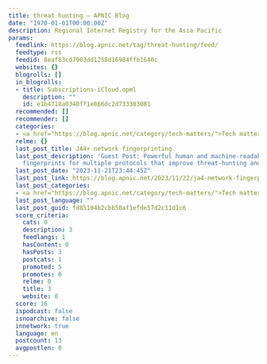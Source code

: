 ```yaml
---
title: threat hunting – APNIC Blog
date: "1970-01-01T00:00:00Z"
description: Regional Internet Registry for the Asia Pacific
params:
  feedlink: https://blog.apnic.net/tag/threat-hunting/feed/
  feedtype: rss
  feedid: 8eaf83cd7903dd1258d16984ffb1640c
  websites: {}
  blogrolls: []
  in_blogrolls:
  - title: Subscriptions-iCloud.opml
    description: ""
    id: e1b4718a0340ff1e866dc2d733303081
  recommended: []
  recommender: []
  categories:
  - <a href="https://blog.apnic.net/category/tech-matters/">Tech matters</a>
  relme: {}
  last_post_title: JA4+ network fingerprinting
  last_post_description: 'Guest Post: Powerful human and machine-readable network
    fingerprints for multiple protocols that improve threat-hunting and analysis.'
  last_post_date: "2023-11-21T23:44:45Z"
  last_post_link: https://blog.apnic.net/2023/11/22/ja4-network-fingerprinting/
  last_post_categories:
  - <a href="https://blog.apnic.net/category/tech-matters/">Tech matters</a>
  last_post_language: ""
  last_post_guid: fd85184b2cbb50af1efde57d2c11d1c6
  score_criteria:
    cats: 0
    description: 3
    feedlangs: 1
    hasContent: 0
    hasPosts: 3
    postcats: 1
    promoted: 5
    promotes: 0
    relme: 0
    title: 3
    website: 0
  score: 16
  ispodcast: false
  isnoarchive: false
  innetwork: true
  language: en
  postcount: 13
  avgpostlen: 0
---
```

